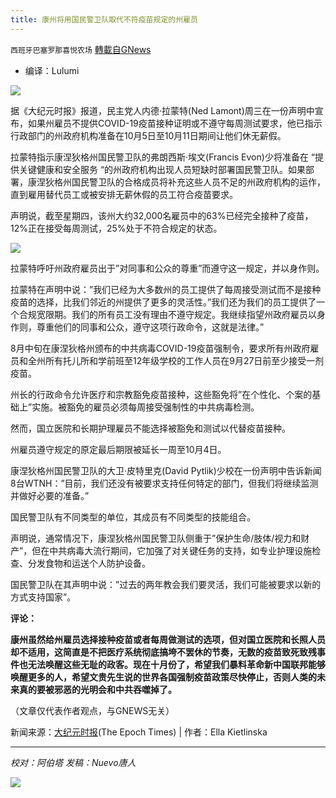 ```yaml
---
title: 康州将用国民警卫队取代不符疫苗规定的州雇员
---
```

`西班牙巴塞罗那喜悦农场` [轉載自GNews](https://gnews.org/zh-hans/1571326/)

- 编译：Lulumi


![](https://assets.gnews.org/wp-content/uploads/2021/10/image-49.png)

据《大纪元时报》报道，民主党人内德·拉蒙特(Ned Lamont)周三在一份声明中宣布，如果州雇员不提供COVID-19疫苗接种证明或不遵守每周测试要求，他已指示行政部门的州政府机构准备在10月5日至10月11日期间让他们休无薪假。

拉蒙特指示康涅狄格州国民警卫队的弗朗西斯·埃文(Francis Evon)少将准备在 “提供关键健康和安全服务 “的州政府机构出现人员短缺时部署国民警卫队。如果部署，康涅狄格州国民警卫队的合格成员将补充这些人员不足的州政府机构的运作，直到雇用替代员工或被安排无薪休假的员工符合疫苗要求。

声明说，截至星期四，该州大约32,000名雇员中的63%已经完全接种了疫苗，12%正在接受每周测试，25%处于不符合规定的状态。

![](https://assets.gnews.org/wp-content/uploads/2021/10/image-51.png)

拉蒙特呼吁州政府雇员出于”对同事和公众的尊重”而遵守这一规定，并以身作则。

拉蒙特在声明中说：”我们已经为大多数州的员工提供了每周接受测试而不是接种疫苗的选择，比我们邻近的州提供了更多的灵活性。”我们还为我们的员工提供了一个合规宽限期。我们的所有员工没有理由不遵守规定。我继续指望州政府雇员以身作则，尊重他们的同事和公众，遵守这项行政命令，这就是法律。”

8月中旬在康涅狄格州颁布的中共病毒COVID-19疫苗强制令，要求所有州政府雇员和全州所有托儿所和学前班至12年级学校的工作人员在9月27日前至少接受一剂疫苗。

州长的行政命令允许医疗和宗教豁免疫苗接种，这些豁免将”在个性化、个案的基础上”实施。被豁免的雇员必须每周接受强制性的中共病毒检测。

然而，国立医院和长期护理雇员不能选择被豁免和测试以代替疫苗接种。

州雇员遵守规定的原定最后期限被延长一周至10月4日。

康涅狄格州国民警卫队的大卫·皮特里克(David Pytlik)少校在一份声明中告诉新闻8台WTNH：”目前，我们还没有被要求支持任何特定的部门，但我们将继续监测并做好必要的准备。”

国民警卫队有不同类型的单位，其成员有不同类型的技能组合。

声明说，通常情况下，康涅狄格州国民警卫队侧重于”保护生命/肢体/视力和财产”，但在中共病毒大流行期间，它加强了对关键任务的支持，如专业护理设施检查、分发食物和运送个人防护设备。

国民警卫队在其声明中说：”过去的两年教会我们要灵活，我们可能被要求以新的方式支持国家”。

**评论：**

**康州虽然给州雇员选择接种疫苗或者每周做测试的选项，但对国立医院和长照人员却不适用，这简直是不把医疗系统彻底搞垮不罢休的节奏，无数的疫苗致死致残事件也无法唤醒这些无耻的政客。现在十月份了，希望我们暴料革命新中国联邦能够唤醒更多的人，希望文贵先生说的世界各国强制疫苗政策尽快停止，否则人类的未来真的要被邪恶的光明会和中共吞噬掉了。**

（文章仅代表作者观点，与GNEWS无关）

新闻来源：[大纪元时报](https://www.theepochtimes.com/connecticut-to-deploy-national-guard-to-address-staffing-shortages-due-to-vaccine-mandate_4027627.html?utm_source=CCPVirusNewsletter&amp;utm_medium=email&amp;utm_campaign=2021-10-02)(The Epoch Times) | 作者：Ella Kietlinska

* * *

*校对：阿伯塔*
*发稿：Nuevo唐人*

![](https://assets.gnews.org/wp-content/uploads/2021/10/tempsnip190.png)
